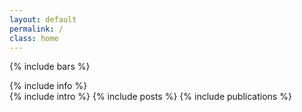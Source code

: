 ```yaml
---
layout: default
permalink: /
class: home
---
```


{% include bars %}
<div class="container">
	{% include info %}
	<div class="main-container">
		{% include intro %}
		{% include posts %}
		{% include publications %}
	</div>
</div>
